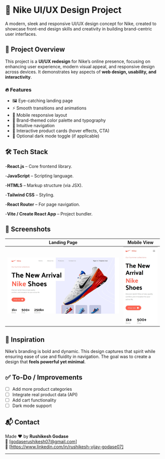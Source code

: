 # 👟 Nike UI/UX Design Project

A modern, sleek and responsive UI/UX design concept for Nike, created to showcase front-end design skills and creativity in building brand-centric user interfaces.

## 🚀 Project Overview

This project is a **UI/UX redesign** for Nike’s online presence, focusing on enhancing user experience, modern visual appeal, and responsive design across devices. It demonstrates key aspects of **web design, usability, and interactivity**.

### 🔥 Features

- 🖼️ Eye-catching landing page
- ⚡ Smooth transitions and animations
- 📱 Mobile responsive layout
- 🎨 Brand-themed color palette and typography
- 🧭 Intuitive navigation
- 🛒 Interactive product cards (hover effects, CTA)
- 🌙 Optional dark mode toggle (if applicable)

## 🛠️ Tech Stack

-**React.js** – Core frontend library.

-**JavaScript** – Scripting language.

-**HTML5** – Markup structure (via JSX).

-**Tailwind CSS** – Styling.

-**React Router** – For page navigation.

-**Vite / Create React App** – Project bundler.

## 📸 Screenshots

| Landing Page | Mobile View |
|--------------|-------------|
| ![Landing Page](./screenshots/Landing.png) | ![Mobile View](./screenshots/Mobile.png) |


## 🧠 Inspiration

Nike’s branding is bold and dynamic. This design captures that spirit while ensuring ease of use and fluidity in navigation. The goal was to create a design that **feels powerful yet minimal**.

## ✅ To-Do / Improvements

- [ ] Add more product categories  
- [ ] Integrate real product data (API)  
- [ ] Add cart functionality  
- [ ] Dark mode support

## 📬 Contact

Made ❤️ by **Rushikesh Godase**  
📧 [godaserushikesh07@gmail.com]  
🔗 [https://www.linkedin.com/in/rushikesh-vijay-godase07]

---




